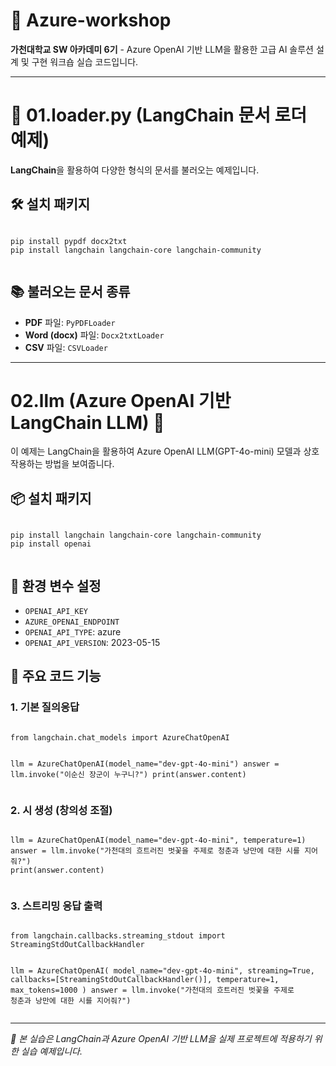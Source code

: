 <!DOCTYPE html>
<html lang="ko">
<head>
  <meta charset="UTF-8">
  <title>Azure-workshop</title>
</head>
<body>

  <h1>🚀 Azure-workshop</h1>
  <p><strong>가천대학교 SW 아카데미 6기</strong> - Azure OpenAI 기반 LLM을 활용한 고급 AI 솔루션 설계 및 구현 워크숍 실습 코드입니다.</p>
  <hr />

  <h1>📄 01.loader.py (LangChain 문서 로더 예제)</h1>
  <p><strong>LangChain</strong>을 활용하여 다양한 형식의 문서를 불러오는 예제입니다.</p>

  <h2>🛠️ 설치 패키지</h2>
  <pre><code>
pip install pypdf docx2txt
pip install langchain langchain-core langchain-community
  </code></pre>

  <h2>📚 불러오는 문서 종류</h2>
  <ul>
    <li><strong>PDF</strong> 파일: <code>PyPDFLoader</code></li>
    <li><strong>Word (docx)</strong> 파일: <code>Docx2txtLoader</code></li>
    <li><strong>CSV</strong> 파일: <code>CSVLoader</code></li>
  </ul>

  <hr />

  <h1>02.llm (Azure OpenAI 기반 LangChain LLM) 🤖</h1>
  <p>이 예제는 LangChain을 활용하여 Azure OpenAI LLM(GPT-4o-mini) 모델과 상호작용하는 방법을 보여줍니다.</p>

  <h2>📦 설치 패키지</h2>
  <pre><code>
pip install langchain langchain-core langchain-community
pip install openai
  </code></pre>

  <h2>🔐 환경 변수 설정</h2>
  <ul>
    <li><code>OPENAI_API_KEY</code></li>
    <li><code>AZURE_OPENAI_ENDPOINT</code></li>
    <li><code>OPENAI_API_TYPE</code>: azure</li>
    <li><code>OPENAI_API_VERSION</code>: 2023-05-15</li>
  </ul>

  <h2>🧪 주요 코드 기능</h2>

  <h3>1. 기본 질의응답</h3>
  <pre><code>
from langchain.chat_models import AzureChatOpenAI

llm = AzureChatOpenAI(model_name="dev-gpt-4o-mini")
answer = llm.invoke("이순신 장군이 누구니?")
print(answer.content)
  </code></pre>

  <h3>2. 시 생성 (창의성 조절)</h3>
  <pre><code>
llm = AzureChatOpenAI(model_name="dev-gpt-4o-mini", temperature=1)
answer = llm.invoke("가천대의 흐트러진 벗꽃을 주제로 청춘과 낭만에 대한 시를 지어줘?")
print(answer.content)
  </code></pre>

  <h3>3. 스트리밍 응답 출력</h3>
  <pre><code>
from langchain.callbacks.streaming_stdout import StreamingStdOutCallbackHandler

llm = AzureChatOpenAI(
    model_name="dev-gpt-4o-mini",
    streaming=True,
    callbacks=[StreamingStdOutCallbackHandler()],
    temperature=1,
    max_tokens=1000
)
answer = llm.invoke("가천대의 흐트러진 벗꽃을 주제로 청춘과 낭만에 대한 시를 지어줘?")
  </code></pre>

  <hr />
  <p><em>📌 본 실습은 LangChain과 Azure OpenAI 기반 LLM을 실제 프로젝트에 적용하기 위한 실습 예제입니다.</em></p>

</body>
</html>

